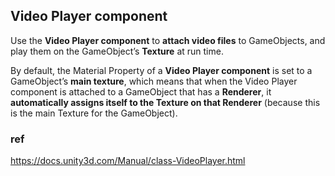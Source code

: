 ## Video Player component

Use the **Video Player component** to **attach video files** to GameObjects, and play them on the GameObject’s **Texture** at run time.

By default, the Material Property of a **Video Player component** is set to a GameObject’s **main texture**, which means that when the Video Player component is attached to a GameObject that has a **Renderer**, it **automatically assigns itself to the Texture on that Renderer** (because this is the main Texture for the GameObject).

### ref 
https://docs.unity3d.com/Manual/class-VideoPlayer.html
